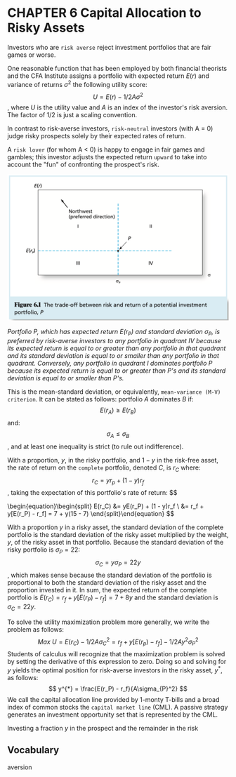 # CHAPTER 6 Capital Allocation to Risky Assets

Investors who are `risk averse` reject investment portfolios that are fair games or worse.

One reasonable function that has been employed by both financial theorists and the CFA Institute assigns a portfolio with expected return $E(r)$ and variance of returns $\sigma^2$ the following utility score:
$$
U = E(r) - 1/2A\sigma^2
$$
, where $U$ is the utility value and $A$ is an index of the investor's risk aversion. The factor of $1/2$ is just a scaling convention.

In contrast to risk-averse investors, `risk-neutral` investors (with A = 0) judge risky prospects solely by their expected rates of return.

A `risk lover` (for whom A < 0) is happy to engage in fair games and gambles; this investor adjusts the expected return `upward` to take into account the "fun" of confronting the prospect's risk.

![6_1](res/6_1.png)

*Portfolio $P$, which has expected return $E(r_P)$ and standard deviation $\sigma_{P}$, is preferred by risk-averse investors to any portfolio in quadrant $IV$ because its expected return is equal to or greater than any portfolio in that quadrant and its standard deviation is equal to or smaller than any portfolio in that quadrant. Conversely, any portfolio in quadrant $I$ dominates portfolio $P$ because its expected return is equal to or greater than P's and its standard deviation is equal to or smaller than P's.*

This is the mean-standard deviation, or equivalently, `mean-variance (M-V) criterion`. It can be stated as follows: portfolio $A$ dominates $B$ if:
$$
E(r_A) \geq E(r_B)
$$
and:
$$
\sigma_A \leq \sigma_B
$$
, and at least one inequality is strict (to rule out indifference).

With a proportion, $y$, in the risky portfolio, and $1 - y$ in the risk-free asset, the rate of return on the `complete` portfolio, denoted $C$, is $r_C$ where:
$$
r_C = yr_p + (1 - y)r_f
$$
, taking the expectation of this portfolio's rate of return:
$$

\begin{equation}\begin{split}
E(r_C) &= yE(r_P) + (1 - y)r_f \\
&= r_f + y[E(r_P) - r_f] = 7 + y(15 - 7)
\end{split}\end{equation}
$$

With a proportion $y$ in a risky asset, the standard deviation of the complete portfolio is the standard deviation of the risky asset multiplied by the weight, $y$, of the risky asset in that portfolio. Because the standard deviation of the risky portfolio is $\sigma_{P} = 22%$:
$$
\sigma_{C} = y\sigma_{P} = 22y
$$
, which makes sense because the standard deviation of the portfolio is proportional to both the standard deviation of the risky asset and the proportion invested in it. In sum, the expected return of the complete portfolio is $E(r_C) = r_f + y[E(r_P) - r_f] = 7 + 8y$ and the standard deviation is $\sigma_{C} = 22y$.

To solve the utility maximization problem more generally, we write the problem as follows:
$$
Max\ U = E(r_C) - 1/2A\sigma_{C}^2 = r_f + y[E(r_p) - r_f] - 1/2Ay^2\sigma_{P}^2
$$
Students of calculus will recognize that the maximization problem is solved by setting the derivative of this expression to zero. Doing so and solving for $y$ yields the optimal position for risk-averse investors in the risky asset, $y^{*}$, as follows:
$$
y^{*} = \frac{E(r_P) - r_f}{A\sigma_{P}^2}
$$
We call the capital allocation line provided by 1-monty T-bills and a broad index of common stocks the `capital market line` (CML). A passive strategy generates an investment opportunity set that is represented by the CML.

Investing a fraction $y$ in the prospect and the remainder in the risk

## Vocabulary

aversion

